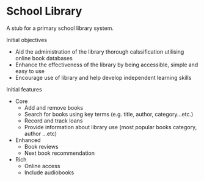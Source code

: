 # School Library

A stub for a primary school library system.

Initial objectives
- Aid the administration of the library thorough calssification utilising online book databases
- Enhance the effectiveness of the library by being accessible, simple and easy to use
- Encourage use of library and help develop independent learning skills

Initial features
- Core
    - Add and remove books
    - Search for books using key terms (e.g. title, author, category...etc.)
    - Record and track loans
    - Provide information about library use (most popular books category, author ...etc)
- Enhanced
    - Book reviews
    - Next book recommendation
- Rich
    - Online access
    - Include audiobooks
